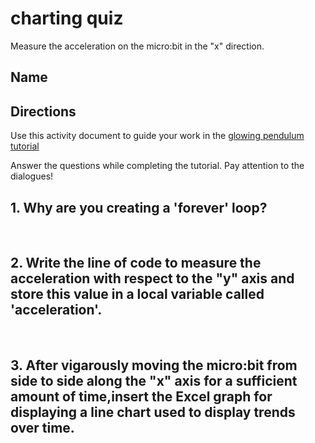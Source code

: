 # charting quiz

Measure the acceleration on the micro:bit in the "x" direction. 

## Name

## Directions

Use this activity document to guide your work in the [glowing pendulum tutorial](/lessons/glowing-pendulum/activity)

Answer the questions while completing the tutorial. Pay attention to the dialogues!

## 1. Why are you creating a 'forever' loop?

<br/>

## 2. Write the line of code to measure the acceleration with respect to the "y" axis and store this value in a local variable called 'acceleration'.

<br/>

## 3. After vigarously moving the micro:bit from side to side along the "x" axis for a sufficient amount of time,insert the Excel graph for displaying a line chart used to display trends over time. 


